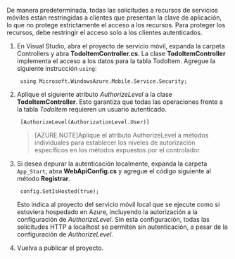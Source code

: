 ﻿De manera predeterminada, todas las solicitudes a recursos de servicios móviles están restringidas a clientes que presentan la clave de aplicación, lo que no protege estrictamente el acceso a los recursos. Para proteger los recursos, debe restringir el acceso solo a los clientes autenticados.

1. En Visual Studio, abra el proyecto de servicio móvil, expanda la carpeta Controllers y abra **TodoItemController.cs**. La clase **TodoItemController** implementa el acceso a los datos para la tabla TodoItem. Agregue la siguiente instrucción `using`:

		using Microsoft.WindowsAzure.Mobile.Service.Security;

2. Aplique el siguiente atributo _AuthorizeLevel_ a la clase **TodoItemController**. Esto garantiza que todas las operaciones frente a la tabla _TodoItem_ requieren un usuario autenticado.

		[AuthorizeLevel(AuthorizationLevel.User)]

	>[AZURE.NOTE]Aplique el atributo AuthorizeLevel a métodos individuales para establecer los niveles de autorización específicos en los métodos expuestos por el controlador.

3. Si desea depurar la autenticación localmente, expanda la carpeta  `App_Start`, abra **WebApiConfig.cs** y agregue el código siguiente al método **Registrar**.  

		config.SetIsHosted(true);

	Esto indica al proyecto del servicio móvil local que se ejecute como si estuviera hospedado en Azure, incluyendo la autorización a la configuración de  *AuthorizeLevel*. Sin esta configuración, todas las solicitudes HTTP a localhost se permiten sin autenticación, a pesar de la configuración de  *AuthorizeLevel*. 

4. Vuelva a publicar el proyecto.

<!--HONumber=49-->
